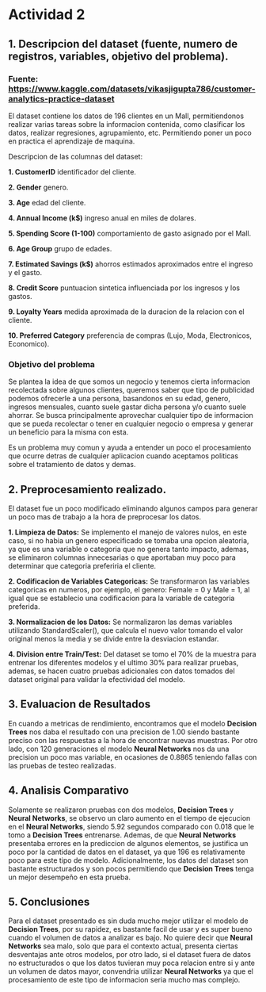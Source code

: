 # Actividad 2

## 1. Descripcion del dataset (fuente, numero de registros, variables, objetivo del problema).

### Fuente: https://www.kaggle.com/datasets/vikasjigupta786/customer-analytics-practice-dataset

El dataset contiene los datos de 196 clientes en un Mall, permitiendonos realizar varias tareas sobre la informacion contenida, como clasificar los datos, realizar regresiones, agrupamiento, etc. Permitiendo poner un poco en practica el aprendizaje de maquina.

Descripcion de las columnas del dataset:

**1. CustomerID** identificador del cliente.

**2. Gender** genero.

**3. Age** edad del cliente.

**4. Annual Income (k$)** ingreso anual en miles de dolares.

**5. Spending Score (1-100)** comportamiento de gasto asignado por el Mall.

**6. Age Group** grupo de edades.

**7. Estimated Savings (k$)** ahorros estimados aproximados entre el ingreso y el gasto.

**8. Credit Score** puntuacion sintetica influenciada por los ingresos y los gastos.

**9. Loyalty Years** medida aproximada de la duracion de la relacion con el cliente.

**10. Preferred Category** preferencia de compras (Lujo, Moda, Electronicos, Economico).


### Objetivo del problema

Se plantea la idea de que somos un negocio y tenemos cierta informacion recolectada sobre algunos clientes, queremos saber que tipo de publicidad podemos ofrecerle a una persona, basandonos en su edad, genero, ingresos mensuales, cuanto suele gastar dicha persona y/o cuanto suele ahorrar. Se busca principalmente aprovechar cualquier tipo de informacion que se pueda recolectar o tener en cualquier negocio o empresa y generar un beneficio para la misma con esta.

Es un problema muy comun y ayuda a entender un poco el procesamiento que ocurre detras de cualquier aplicacion cuando aceptamos politicas sobre el tratamiento de datos y demas.

## 2. Preprocesamiento realizado.
El dataset fue un poco modificado eliminando algunos campos para generar un poco mas de trabajo a la hora de preprocesar los datos.

**1. Limpieza de Datos:** Se implemento el manejo de valores nulos, en este caso, si no habia un genero especificado se tomaba una opcion aleatoria, ya que es una variable o categoria que no genera tanto impacto, ademas, se eliminaron columnas innecesarias o que aportaban muy poco para determinar que categoria preferiria el cliente.

**2. Codificacion de Variables Categoricas:** Se transformaron las variables categoricas en numeros, por ejemplo, el genero: Female = 0 y Male = 1, al igual que se establecio una codificacion para la variable de categoria preferida.

**3. Normalizacion de los Datos:** Se normalizaron las demas variables utilizando StandardScaler(), que calcula el nuevo valor tomando el valor original menos la media y se divide entre la desviacion estandar.

**4. Division entre Train/Test:** Del dataset se tomo el 70% de la muestra para entrenar los diferentes modelos y el ultimo 30% para realizar pruebas, ademas, se hacen cuatro pruebas adicionales con datos tomados del dataset original para validar la efectividad del modelo.


## 3. Evaluacion de Resultados

En cuando a metricas de rendimiento, encontramos que el modelo **Decision Trees** nos daba el resultado con una precision de 1.00 siendo bastante preciso con las respuestas a la hora de encontrar nuevas muestras. Por otro lado, con 120 generaciones el modelo **Neural Networks** nos da una precision un poco mas variable, en ocasiones de 0.8865 teniendo fallas con las pruebas de testeo realizadas.


## 4. Analisis Comparativo

Solamente se realizaron pruebas con dos modelos, **Decision Trees** y **Neural Networks**, se observo un claro aumento en el tiempo de ejecucion en el **Neural Networks**, siendo 5.92 segundos comparado con 0.018 que le tomo a **Decision Trees** entrenarse. Ademas, de que **Neural Networks** presentaba errores en la prediccion de algunos elementos, se justifica un poco por la cantidad de datos en el dataset, ya que 196 es relativamente poco para este tipo de modelo. Adicionalmente, los datos del dataset son bastante estructurados y son pocos permitiendo que **Decision Trees** tenga un mejor desempeño en esta prueba.


## 5. Conclusiones

Para el dataset presentado es sin duda mucho mejor utilizar el modelo de **Decision Trees**, por su rapidez, es bastante facil de usar y es super bueno cuando el volumen de datos a analizar es bajo. No quiere decir que **Neural Networks** sea malo, solo que para el contexto actual, presenta ciertas desventajas ante otros modelos, por otro lado, si el dataset fuera de datos no estructurados o que los datos tuvieran muy poca relacion entre si y ante un volumen de datos mayor, convendria utilizar **Neural Networks** ya que el procesamiento de este tipo de informacion seria mucho mas complejo.
